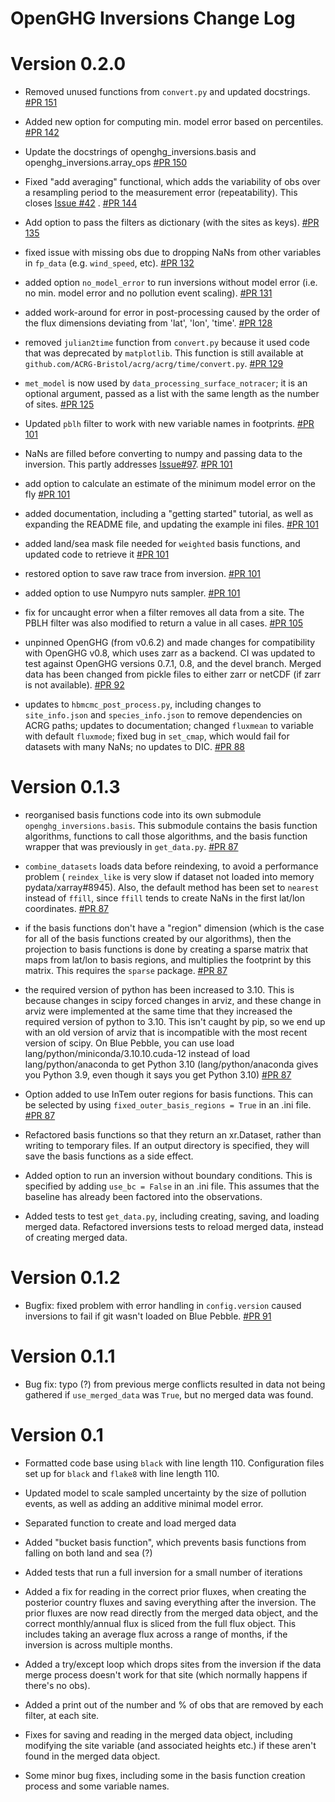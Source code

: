 # OpenGHG Inversions Change Log

# Version 0.2.0


- Removed unused functions from `convert.py` and updated docstrings. [#PR 151](https://github.com/openghg/openghg_inversions/pull/151) 

- Added new option for computing min. model error based on percentiles. [#PR 142](https://github.com/openghg/openghg_inversions/pull/142) 

- Update the docstrings of openghg_inversions.basis and openghg_inversions.array_ops [#PR 150](https://github.com/openghg/openghg_inversions/pull/150)


- Fixed "add averaging" functional, which adds the variability of obs over a resampling period to the measurement error (repeatability). This closes [Issue #42](https://github.com/openghg/openghg_inversions/issues/42) . [#PR 144](https://github.com/openghg/openghg_inversions/pull/144)

- Add option to pass the filters as dictionary (with the sites as keys). [#PR 135](https://github.com/openghg/openghg_inversions/pull/135)

- fixed issue with missing obs due to dropping NaNs from other variables in `fp_data` (e.g. `wind_speed`, etc). [#PR 132](https://github.com/openghg/openghg_inversions/pull/132)

- added option `no_model_error` to run inversions without model error (i.e. no min. model error and no pollution event scaling). [#PR 131](https://github.com/openghg/openghg_inversions/pull/131)

- added work-around for error in post-processing caused by the order of the flux dimensions deviating from 'lat', 'lon', 'time'. [#PR 128](https://github.com/openghg/openghg_inversions/pull/128)

- removed `julian2time` function from `convert.py` because it used code that was deprecated by `matplotlib`. This function is still available at `github.com/ACRG-Bristol/acrg/acrg/time/convert.py`. [#PR 129](https://github.com/openghg/openghg_inversions/pull/129)

- `met_model` is now used by `data_processing_surface_notracer`; it is an optional argument, passed as a list with the same length as the number of sites. [#PR 125](https://github.com/openghg/openghg_inversions/pull/125)

- Updated `pblh` filter to work with new variable names in footprints. [#PR 101](https://github.com/openghg/openghg_inversions/pull/101)

- NaNs are filled before converting to numpy and passing data to the inversion. This partly addresses [Issue#97](https://github.com/openghg/openghg_inversions/issues/97).  [#PR 101](https://github.com/openghg/openghg_inversions/pull/101)

- add option to calculate an estimate of the minimum model error on the fly [#PR 101](https://github.com/openghg/openghg_inversions/pull/101)

- added documentation, including a "getting started" tutorial, as well as expanding the README file, and updating the example ini files. [#PR 101](https://github.com/openghg/openghg_inversions/pull/101)

- added land/sea mask file needed for `weighted` basis functions, and updated code to retrieve it [#PR 101](https://github.com/openghg/openghg_inversions/pull/101)

- restored option to save raw trace from inversion. [#PR 101](https://github.com/openghg/openghg_inversions/pull/101)

- added option to use Numpyro nuts sampler. [#PR 101](https://github.com/openghg/openghg_inversions/pull/101)

- fix for uncaught error when a filter removes all data from a site. The PBLH filter was also modified to return a value in all cases. [#PR 105](https://github.com/openghg/openghg_inversions/pull/105)

- unpinned OpenGHG (from v0.6.2) and made changes for compatibility with OpenGHG v0.8, which uses zarr as a backend. CI was updated to test against OpenGHG versions 0.7.1, 0.8, and the devel branch. Merged data has been changed from pickle files to either zarr or netCDF (if zarr is not available). [#PR 92](https://github.com/openghg/openghg_inversions/pull/92)

- updates to `hbmcmc_post_process.py`, including changes to `site_info.json` and `species_info.json` to remove dependencies on ACRG paths; updates to documentation; changed `fluxmean` to variable with default `fluxmode`; fixed bug in `set_cmap`, which would fail for datasets with many NaNs; no updates to DIC. [#PR 88](https://github.com/openghg/openghg_inversions/pull/88)

# Version 0.1.3

- reorganised basis functions code into its own submodule `openghg_inversions.basis`. This submodule contains the basis function algorithms, functions to call those algorithms, and the basis function wrapper that was previously in `get_data.py`. [#PR 87](https://github.com/openghg/openghg_inversions/pull/87)

- `combine_datasets` loads data before reindexing, to avoid a performance problem (
`reindex_like` is very slow if dataset not loaded into memory pydata/xarray#8945). Also, the default method has been set to `nearest` instead of `ffill`, since `ffill` tends to create NaNs in the first lat/lon coordinates. [#PR 87](https://github.com/openghg/openghg_inversions/pull/87)

- if the basis functions don't have a "region" dimension (which is the case for all of the basis functions created by our algorithms), then the projection to basis functions is done by creating a sparse matrix that maps from lat/lon to basis regions, and multiplies the footprint by this matrix. This requires the `sparse` package. [#PR 87](https://github.com/openghg/openghg_inversions/pull/87)

- the required version of python has been increased to 3.10. This is because changes in scipy forced changes in arviz, and these change in arviz were implemented at the same time that they increased the required version of python to 3.10. This isn't caught by pip, so we end up with an old version of arviz that is incompatible with the most recent version of scipy. On Blue Pebble, you can use load lang/python/miniconda/3.10.10.cuda-12 instead of load lang/python/anaconda to get Python 3.10 (lang/python/anaconda gives you Python 3.9, even though it says you get Python 3.10) [#PR 87](https://github.com/openghg/openghg_inversions/pull/87)

- Option added to use InTem outer regions for basis functions. This can be selected by using `fixed_outer_basis_regions = True` in an .ini file. [#PR 87](https://github.com/openghg/openghg_inversions/pull/87)

- Refactored basis functions so that they return an xr.Dataset, rather than writing to temporary files. If an output directory is specified, they will save the basis functions as a side effect.

- Added option to run an inversion without boundary conditions. This is specified by adding `use_bc = False` in an .ini file. This assumes that the baseline has already been factored into the observations.

- Added tests to test `get_data.py`, including creating, saving, and loading merged data. Refactored inversions tests to reload merged data, instead of creating merged data. 

# Version 0.1.2

- Bugfix: fixed problem with error handling in `config.version` caused inversions to fail if git wasn't loaded on Blue Pebble. [#PR 91](https://github.com/openghg/openghg_inversions/pull/91)

# Version 0.1.1

- Bug fix: typo (?) from previous merge conflicts resulted in data not being gathered if `use_merged_data` was `True`,
  but no merged data was found.

# Version 0.1

- Formatted code base using `black` with line length 110. Configuration files set up for `black` and `flake8` with line length 110.

- Updated model to scale sampled uncertainty by the size of pollution events, as well as adding an additive minimal model error.

- Separated function to create and load merged data

- Added "bucket basis function", which prevents basis functions from falling on both land and sea (?)

- Added tests that run a full inversion for a small number of iterations

- Added a fix for reading in the correct prior fluxes, when creating the posterior country fluxes and saving everything after the inversion. The prior fluxes are now read directly from the merged data object, and the correct monthly/annual flux is sliced from the full flux object. This includes taking an average flux across a range of months, if the inversion is across multiple months.

- Added a try/except loop which drops sites from the inversion if the data merge process doesn't work for that site (which normally happens if there's no obs).

- Added a print out of the number and % of obs that are removed by each filter, at each site.

- Fixes for saving and reading in the merged data object, including modifying the site variable (and associated heights etc.) if these aren't found in the merged data object.

- Some minor bug fixes, including some in the basis function creation process and some variable names.
